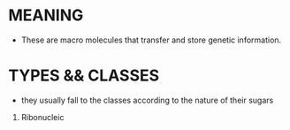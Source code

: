 # MEANING 
- These are macro molecules that transfer and store genetic information. 

# TYPES && CLASSES
- they usually fall to the classes according to the nature of their sugars 
1. Ribonucleic


